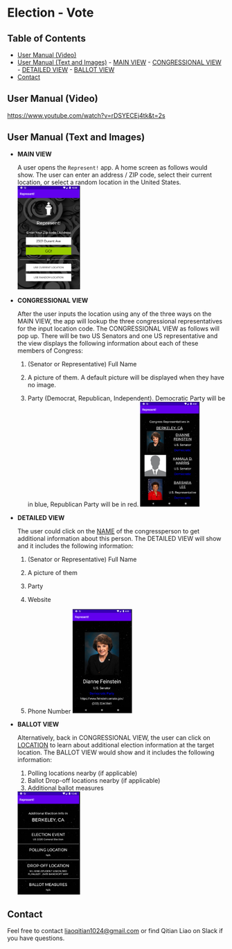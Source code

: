 # Election - Vote

## Table of Contents
  - [User Manual (Video)](#User-Manual-Video)
  - [User Manual (Text and Images)](#User-Manual-Text-and-Images)
      	- [MAIN VIEW](#MAIN-VIEW)
      	- [CONGRESSIONAL VIEW](#CONGRESSIONAL-VIEW)
      	- [DETAILED VIEW](#DETAILED-VIEW)
      	- [BALLOT VIEW](#BALLOT-VIEW)
  - [Contact](#Contact)

## User Manual (Video)
https://www.youtube.com/watch?v=rDSYECEj4tk&t=2s

## User Manual (Text and Images)

- **MAIN VIEW**

  A user opens the `Represent!` app. A home screen as follows would show. The user can enter an address / ZIP code, select their current location, or select a random location in the United States. 
  <img width = 30% height = auto src = "images/mainView.png">

  

- **CONGRESSIONAL VIEW** 
	
	After the user inputs the location using any of the three ways on the MAIN VIEW, the app will lookup the three congressional representatives for the input location code. The CONGRESSIONAL VIEW as follows will pop up. There will be two US Senators and one US representative and the view displays the following information about each of these members of Congress: 
	
	1. (Senator or Representative) Full Name
	
	2. A picture of them. A default picture will be displayed when they have no image.
	
	3. Party (Democrat, Republican, Independent). Democratic Party will be in blue, Republican Party will be in red. 
	  <img width = 30% height = auto src = "images/congressionalView.png">
	
	  
	
- **DETAILED VIEW** 
	
	The user could click on the <ins>NAME</ins> of the congressperson to get additional information about this person. The DETAILED VIEW will show and it includes the following information: 
	
	1. (Senator or Representative) Full Name
	
	2. A picture of them
	
	3. Party
	
	4. Website 
	
	5. Phone Number
	  <img width = 30% height = auto src = "images/detailedView.png">
	
	  
	
- **BALLOT VIEW**
	
	Alternatively, back in CONGRESSIONAL VIEW, the user can click on <ins>LOCATION</ins> to learn about additional election information at the target location. The BALLOT VIEW would show and it includes the following information: 
	
	1. Polling locations nearby (if applicable)
	2. Ballot Drop-off locations nearby (if applicable)
	3. Additional ballot measures
	<img width = 30% height = auto src = "images/ballotView.png">

## Contact
Feel free to contact liaoqitian1024@gmail.com or find Qitian Liao on Slack if you have questions.